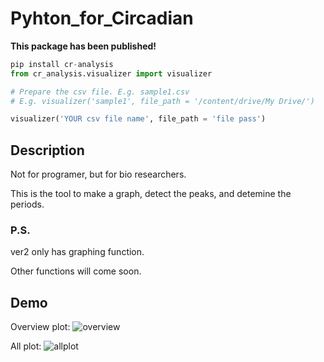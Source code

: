 # Pyhton_for_Circadian
**This package has been published!**
```py
pip install cr-analysis
from cr_analysis.visualizer import visualizer

# Prepare the csv file. E.g. sample1.csv
# E.g. visualizer('sample1', file_path = '/content/drive/My Drive/')

visualizer('YOUR csv file name', file_path = 'file pass')
```


## Description
Not for programer, but for bio researchers.

This is the tool to make a graph, detect the peaks, and detemine the periods.

### P.S.
ver2 only has graphing function.

Other functions will come soon.

## Demo
Overview plot:
![overview](https://user-images.githubusercontent.com/45617592/72204708-49836580-34be-11ea-8505-9f72830e9326.png)

All plot:
![allplot](https://user-images.githubusercontent.com/45617592/72204687-fb6e6200-34bd-11ea-8c45-f70e922c9b90.png)
